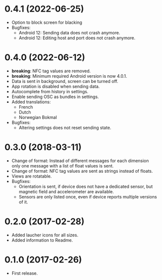 # 0.4.1 (2022-06-25)
- Option to block screen for blacking
- Bugfixes:
	* Android 12: Sending data does not crash anymore.
	* Android 12: Editing host and port does not crash anymore.

# 0.4.0 (2022-06-12)
- **breaking**: NFC tag values are removed.
- **breaking**: Minimum required Android version is now 4.0.1.
- Data is sent in background, screen can be turned off.
- App rotation is disabled when sending data.
- Autocomplete from history in settings.
- Enable sending OSC as bundles in settings.
- Added translations:
	* French
	* Dutch
	* Norwegian Bokmal
- Bugfixes:
	* Altering settings does not reset sending state.

# 0.3.0 (2018-03-11)
- Change of format: Instead of different messages for each dimension
  only one message with a list of float values is sent.
- Change of format: NFC tag values are sent as strings instead of
  floats.
- Views are rotatable.
- Bugfixes:
	* Orientation is sent, if device does not have a dedicated sensor,
	  but magnetic field and accelerometer are available.
	* Sensors are only listed once, even if device reports multiple
	  versions of it.

# 0.2.0 (2017-02-28)
- Added laucher icons for all sizes.
- Added information to Readme.

# 0.1.0 (2017-02-26)
- First release.
